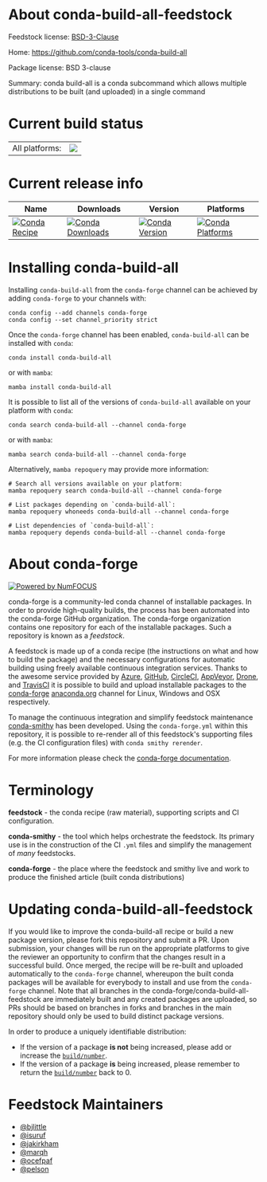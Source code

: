 About conda-build-all-feedstock
===============================

Feedstock license: [BSD-3-Clause](https://github.com/conda-forge/conda-build-all-feedstock/blob/main/LICENSE.txt)

Home: https://github.com/conda-tools/conda-build-all

Package license: BSD 3-clause

Summary: conda build-all is a conda subcommand which allows multiple distributions to be built (and uploaded) in a single command

Current build status
====================


<table><tr><td>All platforms:</td>
    <td>
      <a href="https://dev.azure.com/conda-forge/feedstock-builds/_build/latest?definitionId=5518&branchName=main">
        <img src="https://dev.azure.com/conda-forge/feedstock-builds/_apis/build/status/conda-build-all-feedstock?branchName=main">
      </a>
    </td>
  </tr>
</table>

Current release info
====================

| Name | Downloads | Version | Platforms |
| --- | --- | --- | --- |
| [![Conda Recipe](https://img.shields.io/badge/recipe-conda--build--all-green.svg)](https://anaconda.org/conda-forge/conda-build-all) | [![Conda Downloads](https://img.shields.io/conda/dn/conda-forge/conda-build-all.svg)](https://anaconda.org/conda-forge/conda-build-all) | [![Conda Version](https://img.shields.io/conda/vn/conda-forge/conda-build-all.svg)](https://anaconda.org/conda-forge/conda-build-all) | [![Conda Platforms](https://img.shields.io/conda/pn/conda-forge/conda-build-all.svg)](https://anaconda.org/conda-forge/conda-build-all) |

Installing conda-build-all
==========================

Installing `conda-build-all` from the `conda-forge` channel can be achieved by adding `conda-forge` to your channels with:

```
conda config --add channels conda-forge
conda config --set channel_priority strict
```

Once the `conda-forge` channel has been enabled, `conda-build-all` can be installed with `conda`:

```
conda install conda-build-all
```

or with `mamba`:

```
mamba install conda-build-all
```

It is possible to list all of the versions of `conda-build-all` available on your platform with `conda`:

```
conda search conda-build-all --channel conda-forge
```

or with `mamba`:

```
mamba search conda-build-all --channel conda-forge
```

Alternatively, `mamba repoquery` may provide more information:

```
# Search all versions available on your platform:
mamba repoquery search conda-build-all --channel conda-forge

# List packages depending on `conda-build-all`:
mamba repoquery whoneeds conda-build-all --channel conda-forge

# List dependencies of `conda-build-all`:
mamba repoquery depends conda-build-all --channel conda-forge
```


About conda-forge
=================

[![Powered by
NumFOCUS](https://img.shields.io/badge/powered%20by-NumFOCUS-orange.svg?style=flat&colorA=E1523D&colorB=007D8A)](https://numfocus.org)

conda-forge is a community-led conda channel of installable packages.
In order to provide high-quality builds, the process has been automated into the
conda-forge GitHub organization. The conda-forge organization contains one repository
for each of the installable packages. Such a repository is known as a *feedstock*.

A feedstock is made up of a conda recipe (the instructions on what and how to build
the package) and the necessary configurations for automatic building using freely
available continuous integration services. Thanks to the awesome service provided by
[Azure](https://azure.microsoft.com/en-us/services/devops/), [GitHub](https://github.com/),
[CircleCI](https://circleci.com/), [AppVeyor](https://www.appveyor.com/),
[Drone](https://cloud.drone.io/welcome), and [TravisCI](https://travis-ci.com/)
it is possible to build and upload installable packages to the
[conda-forge](https://anaconda.org/conda-forge) [anaconda.org](https://anaconda.org/)
channel for Linux, Windows and OSX respectively.

To manage the continuous integration and simplify feedstock maintenance
[conda-smithy](https://github.com/conda-forge/conda-smithy) has been developed.
Using the ``conda-forge.yml`` within this repository, it is possible to re-render all of
this feedstock's supporting files (e.g. the CI configuration files) with ``conda smithy rerender``.

For more information please check the [conda-forge documentation](https://conda-forge.org/docs/).

Terminology
===========

**feedstock** - the conda recipe (raw material), supporting scripts and CI configuration.

**conda-smithy** - the tool which helps orchestrate the feedstock.
                   Its primary use is in the construction of the CI ``.yml`` files
                   and simplify the management of *many* feedstocks.

**conda-forge** - the place where the feedstock and smithy live and work to
                  produce the finished article (built conda distributions)


Updating conda-build-all-feedstock
==================================

If you would like to improve the conda-build-all recipe or build a new
package version, please fork this repository and submit a PR. Upon submission,
your changes will be run on the appropriate platforms to give the reviewer an
opportunity to confirm that the changes result in a successful build. Once
merged, the recipe will be re-built and uploaded automatically to the
`conda-forge` channel, whereupon the built conda packages will be available for
everybody to install and use from the `conda-forge` channel.
Note that all branches in the conda-forge/conda-build-all-feedstock are
immediately built and any created packages are uploaded, so PRs should be based
on branches in forks and branches in the main repository should only be used to
build distinct package versions.

In order to produce a uniquely identifiable distribution:
 * If the version of a package **is not** being increased, please add or increase
   the [``build/number``](https://docs.conda.io/projects/conda-build/en/latest/resources/define-metadata.html#build-number-and-string).
 * If the version of a package **is** being increased, please remember to return
   the [``build/number``](https://docs.conda.io/projects/conda-build/en/latest/resources/define-metadata.html#build-number-and-string)
   back to 0.

Feedstock Maintainers
=====================

* [@bjlittle](https://github.com/bjlittle/)
* [@isuruf](https://github.com/isuruf/)
* [@jakirkham](https://github.com/jakirkham/)
* [@marqh](https://github.com/marqh/)
* [@ocefpaf](https://github.com/ocefpaf/)
* [@pelson](https://github.com/pelson/)

